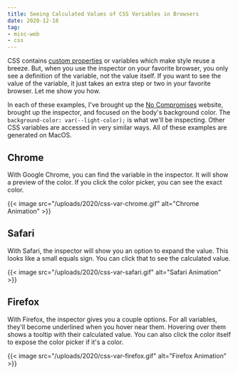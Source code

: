 ```yaml
---
title: Seeing Calculated Values of CSS Variables in Browsers
date: 2020-12-18
tag:
- misc-web
- css
---
```

CSS contains [custom properties](https://developer.mozilla.org/en-US/docs/Web/CSS/Using_CSS_custom_properties) or variables which make style reuse a breeze. But, when you use the inspector on your favorite browser, you only see a definition of the variable, not the value itself. If you want to see the value of the variable, it just takes an extra step or two in your favorite browser.  Let me show you how.

<!--more-->

In each of these examples, I've brought up the [No Compromises](https://nocompromises.io) website, brought up the inspector, and focused on the body's background color.  The `background-color: var(--light-color);` is what we'll be inspecting.  Other CSS variables are accessed in very similar ways.  All of these examples are generated on MacOS.

## Chrome

With Google Chrome, you can find the variable in the inspector. It will show a preview of the color. If you click the color picker, you can see the exact color.

{{< image src="/uploads/2020/css-var-chrome.gif" alt="Chrome Animation" >}}

## Safari

With Safari, the inspector will show you an option to expand the value. This looks like a small equals sign.  You can click that to see the calculated value.

{{< image src="/uploads/2020/css-var-safari.gif" alt="Safari Animation" >}}

## Firefox

With Firefox, the inspector gives you a couple options.  For all variables, they'll become underlined when you hover near them.  Hovering over them shows a tooltip with their calculated value.  You can also click the color itself to expose the color picker if it's a color.

{{< image src="/uploads/2020/css-var-firefox.gif" alt="Firefox Animation" >}}
